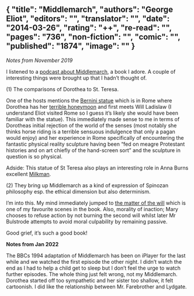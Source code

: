 {
 "title": "Middlemarch",
 "authors": "George Eliot",
 "editors": "",
 "translator": "",
 "date": "2014-03-26",
 "rating": "++",
 "re-read": "",
 "pages": "736",
 "non-fiction": "",
 "comic": "",
 "published": "1874",
 "image": ""
}
---

_Notes from November 2019_

I listened to a [podcast about Middlemarch](https://www.megaphonic.fm/spouter/16), a book I adore. A couple of interesting things were brought up that I hadn’t thought of.

(1) The comparisons of Dorothea to St. Teresa.

One of the hosts mentions the [Bernini statue](https://duckduckgo.com/?q=extacy+of+st+teresa+bernini&t=ffab&iax=images&ia=images) which is in Rome where Dorothea has her [terrible honeymoon](https://www.independent.co.uk/travel/europe/grand-tours-love-lies-in-ruins-on-eliots-roman-honeymoon-9225234.html) and first meets Will Ladislaw (I understand Eliot visited Rome so I guess it’s likely she would have been familiar with the statue). This immediately made sense to me in terms of Dorotheas initial rejection of the world of the senses (most notably she thinks horse riding is a terrible sensuous indulgence that only a pagan would enjoy) and her experience in Rome specifically of encountering the fantastic physical reality sculpture having been “fed on meagre Protestant histories and on art chiefly of the hand-screen sort” and the sculpture in question is so physical.

Adside: This statue of St Teresa also plays an interesting role in Anna Burns excellent [Milkman](/book-Milkman(2018)).

(2) They bring up Middlemarch as a kind of expression of Spinozan philosophy esp. the ethical dimension but also determinism.

I’m into this. My mind immediately jumped to [the matter of the will](https://www.shmoop.com/middlemarch/chapter-33-summary.html) which is one of my favourite scenes in the book. Also, morality of inaction; Mary chooses to refuse action by not burning the second will whilst later Mr Bulstrode attempts to avoid moral culpability by remaining passive.

Good grief, it’s such a good book!

__Notes from Jan 2022__

The BBCs 1994 adaptation of Middlemarch has been on iPlayer for the last while and we watched the first episode the other night. I didn’t watch the end as I had to help a child get to sleep but I don’t feel the urge to watch further episodes. The whole thing just felt wrong, not my Middlemarch. Dorothea started off too sympathetic and her sister too shallow, it felt cartoonish. I did like the relationship between Mr. Farebrother and Lydgate. 